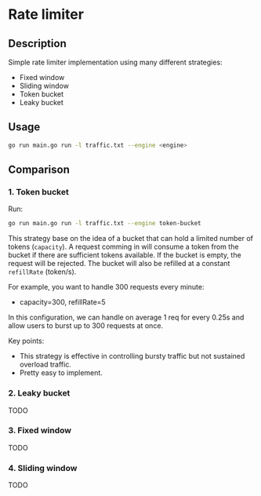# Rate limiter

## Description

Simple rate limiter implementation using many different strategies:

- Fixed window
- Sliding window
- Token bucket
- Leaky bucket

## Usage

```bash
go run main.go run -l traffic.txt --engine <engine>
```

## Comparison

### 1. Token bucket

Run:

```bash
go run main.go run -l traffic.txt --engine token-bucket
```

This strategy base on the idea of a bucket that can hold a limited number of tokens (`capacity`). A request comming in will consume a token from the bucket if there are sufficient tokens available. If the bucket is empty, the request will be rejected. The bucket will also be refilled at a constant `refillRate` (token/s).

For example, you want to handle 300 requests every minute:

- capacity=300, refillRate=5

In this configuration, we can handle on average 1 req for every 0.25s and allow users to burst up to 300 requests at once.

Key points:

- This strategy is effective in controlling bursty traffic but not sustained overload traffic.
- Pretty easy to implement.

### 2. Leaky bucket

TODO

### 3. Fixed window

TODO

### 4. Sliding window

TODO
